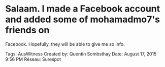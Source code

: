 # Salaam. I made a Facebook account and added some of mohamadmo7's friends on
Facebook. Hopefully, they will be able to give me so info.

Tags: AusWitness
Created by: Quentin Sombsthay
Date: August 17, 2015 9:56 PM
Réseau: Surespot